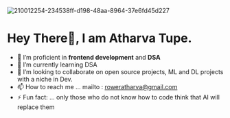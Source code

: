 


![210012254-234538ff-d198-48aa-8964-37e6fd45d227](https://github.com/user-attachments/assets/36efc61e-217e-4af5-9f05-3f82edd22d2c)
 # Hey There👋, I am Atharva Tupe.
- 👀 I’m proficient in **frontend development** and **DSA**
- 🌱 I’m currently learning DSA
- 💞️ I’m looking to collaborate on open source projects, ML and DL projects with a niche in Dev.
- 📫 How to reach me ... mailto : roweratharva@gmail.com
- ⚡ Fun fact: ... only those who do not know how to code think that AI will replace them

<!---
tupe-atharva/tupe-atharva is a ✨ special ✨ repository because its `README.md` (this file) appears on your GitHub profile.
You can click the Preview link to take a look at your changes.
--->
